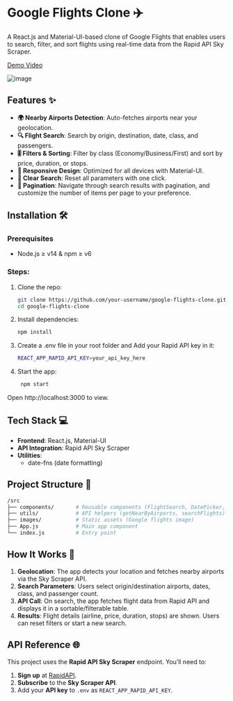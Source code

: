 # Google Flights Clone ✈️

A React.js and Material-UI-based clone of Google Flights that enables users to search, filter, and sort flights using real-time data from the Rapid API Sky Scraper.

[Demo Video](https://www.loom.com/share/ac4f359f041147b0858c21a49a254800?sid=65769379-8aa2-4970-8fd5-164c26fb5c03) 

![image](https://github.com/user-attachments/assets/8cf7dd13-8c93-4feb-9557-4768b57c9564)




## Features ✨

- **🌍 Nearby Airports Detection**: Auto-fetches airports near your geolocation.
- **🔍 Flight Search**: Search by origin, destination, date, class, and passengers.
- **🎚️ Filters & Sorting**: Filter by class (Economy/Business/First) and sort by price, duration, or stops.
- **📱 Responsive Design**: Optimized for all devices with Material-UI.
- **🔄 Clear Search**: Reset all parameters with one click.
- **📑 Pagination**: Navigate through search results with pagination, and customize the number of items per page to your preference.

## Installation 🛠️

### Prerequisites
- Node.js ≥ v14 & npm ≥ v6

### Steps:
1. Clone the repo:
   ```bash
   git clone https://github.com/your-username/google-flights-clone.git
   cd google-flights-clone
   ```
2. Install dependencies:
   ```bash
   npm install
   ```
3. Create a .env file in your root folder and Add your Rapid API key in it:
    ```bash
    REACT_APP_RAPID_API_KEY=your_api_key_here
   ```
4. Start the app:
   ```bash
    npm start
   ```
Open http://localhost:3000 to view.

## Tech Stack 💻

- **Frontend**: React.js, Material-UI
- **API Integration**: Rapid API Sky Scraper
- **Utilities**: 
  - date-fns (date formatting)

## Project Structure 📂
 ```bash
/src
├── components/       # Reusable components (FlightSearch, DatePicker, etc.)
├── utils/            # API helpers (getNearByAirports, searchFlights)
├── images/           # Static assets (Google flights image)
├── App.js            # Main app component
└── index.js          # Entry point
   ```

## How It Works 🔧

1. **Geolocation**: The app detects your location and fetches nearby airports via the Sky Scraper API.
2. **Search Parameters**: Users select origin/destination airports, dates, class, and passenger count.
3. **API Call**: On search, the app fetches flight data from Rapid API and displays it in a sortable/filterable table.
4. **Results**: Flight details (airline, price, duration, stops) are shown. Users can reset filters or start a new search.

## API Reference 🌐

This project uses the **Rapid API Sky Scraper** endpoint. You’ll need to:

1. **Sign up** at [RapidAPI](https://rapidapi.com/apiheya/api/sky-scrapper).
2. **Subscribe** to the **Sky Scraper API**.
3. Add your **API key** to `.env` as `REACT_APP_RAPID_API_KEY`.


   
